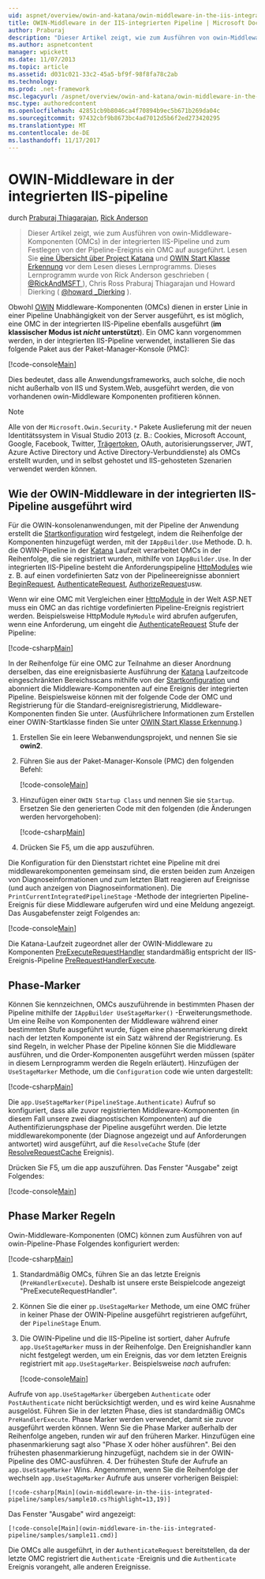 ```yaml
---
uid: aspnet/overview/owin-and-katana/owin-middleware-in-the-iis-integrated-pipeline
title: OWIN-Middleware in der IIS-integrierten Pipeline | Microsoft Docs
author: Praburaj
description: "Dieser Artikel zeigt, wie zum Ausführen von owin-Middleware-Komponenten (OMCs) in der integrierten IIS-Pipeline und zum Festlegen von der Pipeline-Ereignis ein OMC auf ausgeführt. Sie sollten..."
ms.author: aspnetcontent
manager: wpickett
ms.date: 11/07/2013
ms.topic: article
ms.assetid: d031c021-33c2-45a5-bf9f-98f8fa78c2ab
ms.technology: 
ms.prod: .net-framework
msc.legacyurl: /aspnet/overview/owin-and-katana/owin-middleware-in-the-iis-integrated-pipeline
msc.type: authoredcontent
ms.openlocfilehash: 42851cb9b8046ca4f70894b9ec5b671b269da04c
ms.sourcegitcommit: 97432cbf9b8673bc4ad7012d5b6f2ed273420295
ms.translationtype: MT
ms.contentlocale: de-DE
ms.lasthandoff: 11/17/2017
---
```

<a name="owin-middleware-in-the-iis-integrated-pipeline"></a>OWIN-Middleware in der integrierten IIS-pipeline
====================
durch [Praburaj Thiagarajan](https://github.com/Praburaj), [Rick Anderson](https://github.com/Rick-Anderson)

> Dieser Artikel zeigt, wie zum Ausführen von owin-Middleware-Komponenten (OMCs) in der integrierten IIS-Pipeline und zum Festlegen von der Pipeline-Ereignis ein OMC auf ausgeführt. Lesen Sie [eine Übersicht über Project Katana](an-overview-of-project-katana.md) und [OWIN Start Klasse Erkennung](owin-startup-class-detection.md) vor dem Lesen dieses Lernprogramms. Dieses Lernprogramm wurde von Rick Anderson geschrieben ( [ @RickAndMSFT ](https://twitter.com/#!/RickAndMSFT) ), Chris Ross Praburaj Thiagarajan und Howard Dierking ( [ @howard \_Dierking](https://twitter.com/howard_dierking) ).


Obwohl [OWIN](an-overview-of-project-katana.md) Middleware-Komponenten (OMCs) dienen in erster Linie in einer Pipeline Unabhängigkeit von der Server ausgeführt, es ist möglich, eine OMC in der integrierten IIS-Pipeline ebenfalls ausgeführt (**im klassischer Modus ist *nicht* unterstützt**). Ein OMC kann vorgenommen werden, in der integrierten IIS-Pipeline verwendet, installieren Sie das folgende Paket aus der Paket-Manager-Konsole (PMC):

[!code-console[Main](owin-middleware-in-the-iis-integrated-pipeline/samples/sample1.cmd)]

Dies bedeutet, dass alle Anwendungsframeworks, auch solche, die noch nicht außerhalb von IIS und System.Web, ausgeführt werden, die von vorhandenen owin-Middleware Komponenten profitieren können. 

> [!NOTE]
> Alle von der `Microsoft.Owin.Security.*` Pakete Auslieferung mit der neuen Identitätssystem in Visual Studio 2013 (z. B.: Cookies, Microsoft Account, Google, Facebook, Twitter, [Trägertoken](http://self-issued.info/docs/draft-ietf-oauth-v2-bearer.html), OAuth, autorisierungsserver, JWT, Azure Active Directory und Active Directory-Verbunddienste) als OMCs erstellt wurden, und in selbst gehostet und IIS-gehosteten Szenarien verwendet werden können.

## <a name="how-owin-middleware-executes-in-the-iis-integrated-pipeline"></a>Wie der OWIN-Middleware in der integrierten IIS-Pipeline ausgeführt wird

Für die OWIN-konsolenanwendungen, mit der Pipeline der Anwendung erstellt die [Startkonfiguration](owin-startup-class-detection.md) wird festgelegt, indem die Reihenfolge der Komponenten hinzugefügt werden, mit der `IAppBuilder.Use` Methode. D. h. die OWIN-Pipeline in der [Katana](an-overview-of-project-katana.md) Laufzeit verarbeitet OMCs in der Reihenfolge, die sie registriert wurden, mithilfe von `IAppBuilder.Use`. In der integrierten IIS-Pipeline besteht die Anforderungspipeline [HttpModules](https://msdn.microsoft.com/en-us/library/ms178468(v=vs.85).aspx) wie z. B. auf einen vordefinierten Satz von der Pipelineereignisse abonniert [BeginRequest](https://msdn.microsoft.com/en-us/library/system.web.httpapplication.beginrequest.aspx), [AuthenticateRequest](https://msdn.microsoft.com/en-us/library/system.web.httpapplication.authenticaterequest.aspx), [AuthorizeRequest](https://msdn.microsoft.com/en-us/library/system.web.httpapplication.authorizerequest.aspx)usw.

Wenn wir eine OMC mit Vergleichen einer [HttpModule](https://msdn.microsoft.com/en-us/library/zec9k340(v=vs.85).aspx) in der Welt ASP.NET muss ein OMC an das richtige vordefinierten Pipeline-Ereignis registriert werden. Beispielsweise HttpModule `MyModule` wird abrufen aufgerufen, wenn eine Anforderung, um eingeht die [AuthenticateRequest](https://msdn.microsoft.com/en-us/library/system.web.httpapplication.authenticaterequest.aspx) Stufe der Pipeline:

[!code-csharp[Main](owin-middleware-in-the-iis-integrated-pipeline/samples/sample2.cs?highlight=10)]

In der Reihenfolge für eine OMC zur Teilnahme an dieser Anordnung derselben, das eine ereignisbasierte Ausführung der [Katana](an-overview-of-project-katana.md) Laufzeitcode eingeschränkten Bereichsscans mithilfe von der [Startkonfiguration](owin-startup-class-detection.md) und abonniert die Middleware-Komponenten auf eine Ereignis der integrierten Pipeline. Beispielsweise können mit der folgende Code der OMC und Registrierung für die Standard-ereignisregistrierung, Middleware-Komponenten finden Sie unter. (Ausführlichere Informationen zum Erstellen einer OWIN-Startklasse finden Sie unter [OWIN Start Klasse Erkennung](owin-startup-class-detection.md).)

1. Erstellen Sie ein leere Webanwendungsprojekt, und nennen Sie sie **owin2**.
2. Führen Sie aus der Paket-Manager-Konsole (PMC) den folgenden Befehl: 

    [!code-console[Main](owin-middleware-in-the-iis-integrated-pipeline/samples/sample3.cmd)]
3. Hinzufügen einer `OWIN Startup Class` und nennen Sie sie `Startup`. Ersetzen Sie den generierten Code mit den folgenden (die Änderungen werden hervorgehoben):  

    [!code-csharp[Main](owin-middleware-in-the-iis-integrated-pipeline/samples/sample4.cs?highlight=5-7,15-36)]
4. Drücken Sie F5, um die app auszuführen.

Die Konfiguration für den Dienststart richtet eine Pipeline mit drei middlewarekomponenten gemeinsam sind, die ersten beiden zum Anzeigen von Diagnoseinformationen und zum letzten Blatt reagieren auf Ereignisse (und auch anzeigen von Diagnoseinformationen). Die `PrintCurrentIntegratedPipelineStage` -Methode der integrierten Pipeline-Ereignis für diese Middleware aufgerufen wird und eine Meldung angezeigt. Das Ausgabefenster zeigt Folgendes an:

[!code-console[Main](owin-middleware-in-the-iis-integrated-pipeline/samples/sample5.cmd)]

Die Katana-Laufzeit zugeordnet aller der OWIN-Middleware zu Komponenten [PreExecuteRequestHandler](https://msdn.microsoft.com/en-us/library/system.web.httpapplication.prerequesthandlerexecute.aspx) standardmäßig entspricht der IIS-Ereignis-Pipeline [PreRequestHandlerExecute](https://msdn.microsoft.com/en-us/library/system.web.httpapplication.prerequesthandlerexecute.aspx).

## <a name="stage-markers"></a>Phase-Marker

Können Sie kennzeichnen, OMCs auszuführende in bestimmten Phasen der Pipeline mithilfe der `IAppBuilder UseStageMarker()` -Erweiterungsmethode. Um eine Reihe von Komponenten der Middleware während einer bestimmten Stufe ausgeführt wurde, fügen eine phasenmarkierung direkt nach der letzten Komponente ist ein Satz während der Registrierung. Es sind Regeln, in welcher Phase der Pipeline können Sie die Middleware ausführen, und die Order-Komponenten ausgeführt werden müssen (später in diesem Lernprogramm werden die Regeln erläutert). Hinzufügen der `UseStageMarker` Methode, um die `Configuration` code wie unten dargestellt:

[!code-csharp[Main](owin-middleware-in-the-iis-integrated-pipeline/samples/sample6.cs?highlight=13,19)]

Die `app.UseStageMarker(PipelineStage.Authenticate)` Aufruf so konfiguriert, dass alle zuvor registrierten Middleware-Komponenten (in diesem Fall unsere zwei diagnostischen Komponenten) auf die Authentifizierungsphase der Pipeline ausgeführt werden. Die letzte middlewarekomponente (der Diagnose angezeigt und auf Anforderungen antwortet) wird ausgeführt, auf die `ResolveCache` Stufe (der [ResolveRequestCache](https://msdn.microsoft.com/en-us/library/system.web.httpapplication.resolverequestcache.aspx) Ereignis).

Drücken Sie F5, um die app auszuführen. Das Fenster "Ausgabe" zeigt Folgendes:

[!code-console[Main](owin-middleware-in-the-iis-integrated-pipeline/samples/sample7.cmd)]

## <a name="stage-marker-rules"></a>Phase Marker Regeln

Owin-Middleware-Komponenten (OMC) können zum Ausführen von auf owin-Pipeline-Phase Folgendes konfiguriert werden:

[!code-csharp[Main](owin-middleware-in-the-iis-integrated-pipeline/samples/sample8.cs)]

1. Standardmäßig OMCs, führen Sie an das letzte Ereignis (`PreHandlerExecute`). Deshalb ist unsere erste Beispielcode angezeigt "PreExecuteRequestHandler".
2. Können Sie die einer `pp.UseStageMarker` Methode, um eine OMC früher in keiner Phase der OWIN-Pipeline ausgeführt registrieren aufgeführt, der `PipelineStage` Enum.
3. Die OWIN-Pipeline und die IIS-Pipeline ist sortiert, daher Aufrufe `app.UseStageMarker` muss in der Reihenfolge. Den Ereignishandler kann nicht festgelegt werden, um ein Ereignis, das vor dem letzten Ereignis registriert mit `app.UseStageMarker`. Beispielsweise *nach* aufrufen:

    [!code-console[Main](owin-middleware-in-the-iis-integrated-pipeline/samples/sample9.cmd)]

 Aufrufe von `app.UseStageMarker` übergeben `Authenticate` oder `PostAuthenticate` nicht berücksichtigt werden, und es wird keine Ausnahme ausgelöst. Führen Sie in der letzten Phase, dies ist standardmäßig OMCs `PreHandlerExecute`. Phase Marker werden verwendet, damit sie zuvor ausgeführt werden können. Wenn Sie die Phase Marker außerhalb der Reihenfolge angeben, runden wir auf den früheren Marker. Hinzufügen eine phasenmarkierung sagt also "Phase X oder höher ausführen". Bei den frühesten phasenmarkierung hinzugefügt, nachdem sie in der OWIN-Pipeline des OMC-ausführen.
4. Der frühesten Stufe der Aufrufe an `app.UseStageMarker` Wins. Angenommen, wenn Sie die Reihenfolge der wechseln `app.UseStageMarker` Aufrufe aus unserer vorherigen Beispiel:

    [!code-csharp[Main](owin-middleware-in-the-iis-integrated-pipeline/samples/sample10.cs?highlight=13,19)]

 Das Fenster "Ausgabe" wird angezeigt: 

    [!code-console[Main](owin-middleware-in-the-iis-integrated-pipeline/samples/sample11.cmd)]

 Die OMCs alle ausgeführt, in der `AuthenticateRequest` bereitstellen, da der letzte OMC registriert die `Authenticate` -Ereignis und die `Authenticate` Ereignis vorangeht, alle anderen Ereignisse.
